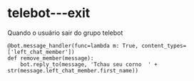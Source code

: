 # telebot---exit
Quando o usuário sair do grupo telebot 


```
@bot.message_handler(func=lambda m: True, content_types=['left_chat_member'])
def remove_member(message):
    bot.reply_to(message, 'Tchau seu corno  ' + str(message.left_chat_member.first_name))
```

